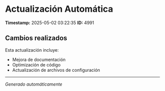 # Actualización Automática

**Timestamp:** 2025-05-02 03:22:35
**ID:** 4991

## Cambios realizados

Esta actualización incluye:
- Mejora de documentación
- Optimización de código
- Actualización de archivos de configuración

---
*Generado automáticamente*
